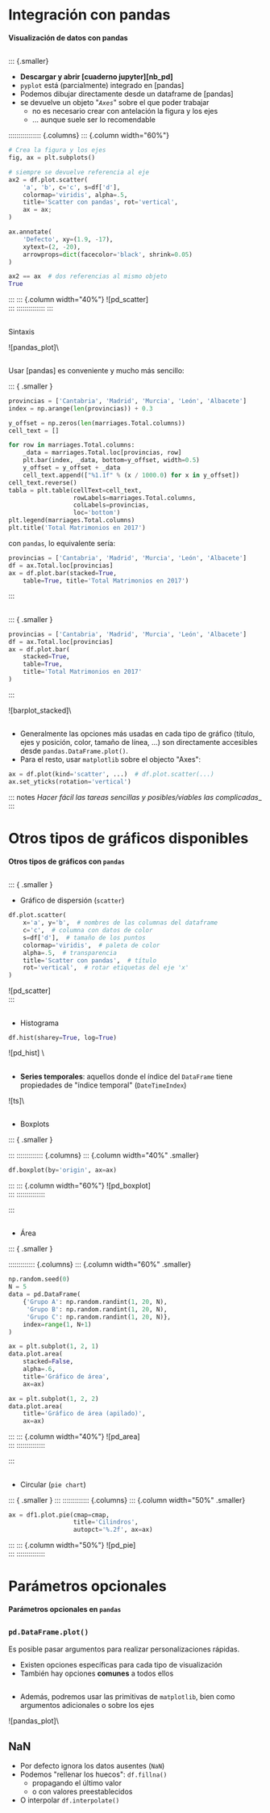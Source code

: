 
# Integración con pandas
#### Visualización de datos con pandas

##
::: {.smaller}
- **Descargar y abrir [cuaderno jupyter][nb_pd]**
- `pyplot` está (parcialmente) integrado en [pandas]
- Podemos dibujar directamente desde un dataframe de [pandas]
- se devuelve un objeto "_`Axes`_" sobre el que poder trabajar
  + no es necesario crear con antelación la figura y los ejes
  + ... aunque suele ser lo recomendable


:::::::::::::::: {.columns}
::: {.column width="60%"}
~~~python
# Crea la figura y los ejes
fig, ax = plt.subplots()

# siempre se devuelve referencia al eje
ax2 = df.plot.scatter(
    'a', 'b', c='c', s=df['d'],
    colormap='viridis', alpha=.5,
    title='Scatter con pandas', rot='vertical',
    ax = ax;
)

ax.annotate(
    'Defecto', xy=(1.9, -17),
    xytext=(2, -20),
    arrowprops=dict(facecolor='black', shrink=0.05)
)

ax2 == ax  # dos referencias al mismo objeto
True
~~~
:::
::: {.column width="40%"}
![pd_scatter]\
:::
::::::::::::::
:::

##
Sintaxis

![pandas_plot]\

##
Usar [pandas] es conveniente y mucho más sencillo:

::: { .smaller }
~~~python
provincias = ['Cantabria', 'Madrid', 'Murcia', 'León', 'Albacete']
index = np.arange(len(provincias)) + 0.3

y_offset = np.zeros(len(marriages.Total.columns))
cell_text = []

for row in marriages.Total.columns:
    _data = marriages.Total.loc[provincias, row]
    plt.bar(index, _data, bottom=y_offset, width=0.5)
    y_offset = y_offset + _data
    cell_text.append(["%1.1f" % (x / 1000.0) for x in y_offset])
cell_text.reverse()
tabla = plt.table(cellText=cell_text,
                  rowLabels=marriages.Total.columns,
                  colLabels=provincias,
                  loc='bottom')
plt.legend(marriages.Total.columns)
plt.title('Total Matrimonios en 2017')
~~~

con `pandas`, lo equivalente sería:

~~~python
provincias = ['Cantabria', 'Madrid', 'Murcia', 'León', 'Albacete']
df = ax.Total.loc[provincias]
ax = df.plot.bar(stacked=True,
    table=True, title='Total Matrimonios en 2017')
~~~
:::

##
::: { .smaller }
~~~python
provincias = ['Cantabria', 'Madrid', 'Murcia', 'León', 'Albacete']
df = ax.Total.loc[provincias]
ax = df.plot.bar(
    stacked=True,
    table=True,
    title='Total Matrimonios en 2017'
)
~~~
:::

![barplot_stacked]\


##
- Generalmente las opciones más usadas en cada tipo de gráfico (título, ejes y
  posición, color, tamaño de línea, ...) son directamente accesibles desde
  `pandas.DataFrame.plot()`.
- Para el resto, usar `matplotlib` sobre el objecto "Axes":

~~~python
ax = df.plot(kind='scatter', ...)  # df.plot.scatter(...)
ax.set_yticks(rotation='vertical')
~~~

::: notes
_Hacer fácil las tareas sencillas y posibles/viables las complicadas__
:::


# Otros tipos de gráficos disponibles
#### Otros tipos de gráficos con `pandas`

##
::: { .smaller }

- Gráfico de dispersión (`scatter`)
~~~python
df.plot.scatter(
    x='a', y='b',  # nombres de las columnas del dataframe
    c='c',  # columna con datos de color
    s=df['d'],  # tamaño de los puntos
    colormap='viridis',  # paleta de color
    alpha=.5,  # transparencia
    title='Scatter con pandas',  # título
    rot='vertical',  # rotar etiquetas del eje 'x'
)
~~~

![pd_scatter]\
:::

##
- Histograma

~~~python
df.hist(sharey=True, log=True)
~~~

![pd_hist] \

##
- **Series temporales**: aquellos donde el índice del `DataFrame` tiene
propiedades de "índice temporal" (`DateTimeIndex`)

![ts]\

##
- Boxplots

::: { .smaller }

:::
::::::::::::: {.columns}
::: {.column width="40%" .smaller}
~~~python
df.boxplot(by='origin', ax=ax)
~~~
:::
::: {.column width="60%"}
![pd_boxplot]\
:::
::::::::::::::

:::

##
- Área

::: { .smaller }

::::::::::::: {.columns}
::: {.column width="60%" .smaller}
~~~python
np.random.seed(0)
N = 5
data = pd.DataFrame(
    {'Grupo A': np.random.randint(1, 20, N),
     'Grupo B': np.random.randint(1, 20, N),
     'Grupo C': np.random.randint(1, 20, N)},
    index=range(1, N+1)
)

ax = plt.subplot(1, 2, 1)
data.plot.area(
    stacked=False,
    alpha=.6,
    title='Gráfico de área',
    ax=ax)

ax = plt.subplot(1, 2, 2)
data.plot.area(
    title='Gráfico de área (apilado)',
    ax=ax)
~~~
:::
::: {.column width="40%"}
![pd_area]\
:::
::::::::::::::

:::

##
- Circular (`pie chart`)

::: { .smaller }
:::
::::::::::::: {.columns}
::: {.column width="50%" .smaller}
~~~python
ax = df1.plot.pie(cmap=cmap,
                  title='Cilindros',
                  autopct='%.2f', ax=ax)
~~~
:::
::: {.column width="50%"}
![pd_pie]\
:::
::::::::::::::


# Parámetros opcionales
#### Parámetros opcionales en `pandas`

##
### `pd.DataFrame.plot()`

Es posible pasar argumentos para realizar personalizaciones rápidas.

- Existen opciones específicas para cada tipo de visualización
- También hay opciones **comunes** a todos ellos

##
- Además, podremos usar las primitivas de `matplotlib`, bien como
  argumentos adicionales o sobre los ejes

![pandas_plot]\

## NaN

- Por defecto ignora los datos ausentes (`NaN`)
- Podemos "rellenar los huecos": `df.fillna()`
  + propagando el último valor
  + o con valores preestablecidos
- O interpolar `df.interpolate()`

